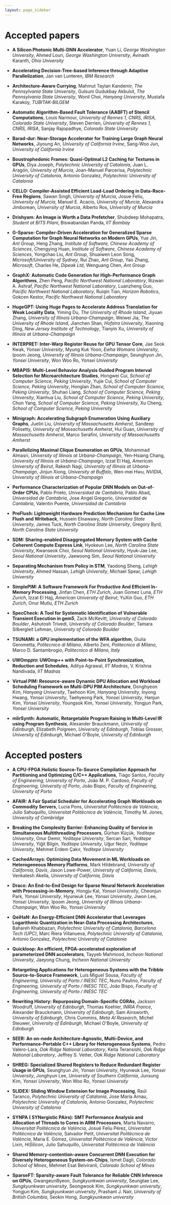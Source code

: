 ```yaml
---
layout: page_sidebar
---
```


# Accepted papers

* **A Silicon Photonic Multi-DNN Accelerator**, Yuan Li, _George Washington University_, Ahmed Louri, _George Washington University_, Avinash Karanth, _Ohio University_

* **Accelerating Decision-Tree-based Inference through Adaptive Parallelization**, Jan van Lunteren, _IBM Research_

* **Architecture-Aware Currying**, Mahmut Taylan Kandemir, _The Pennsylvania State University_, Gulsum Gudukbay Akbulut, _The Pennsylvania State University_, Wonil Choi, _Hanyang University_, Mustafa Karakoy, _TUBITAK-BILGEM_

* **Automatic Algorithm-Based Fault Tolerance (AABFT) of Stencil Computations**, Louis Narmour, _University of Rennes 1, CNRS, IRISA, Colorado State University_, Steven Derrien, _University of Rennes 1, CNRS, IRISA_, Sanjay Rajopadhye, _Colorado State University_

* **Barad-dur: Near-Storage Accelerator for Training Large Graph Neural Networks**, Jiyoung An, _University of California Irvine_, Sang-Woo Jun, _University of California Irvine_

* **Boustrophedonic Frames: Quasi-Optimal L2 Caching for Textures in GPUs**, Diya Joseph, _Polytechnic University of Catalonia_, Juan L. Aragón, _University of Murcia_, Joan-Manuel Parcerisa, _Polytechnic University of Catalonia_, Antonio Gonzalez, _Polytechnic University of Catalonia_

* **CELLO: Compiler-Assisted Efficient Load-Load Ordering in Data-Race-Free Regions**, Sawan Singh, _University of Murcia_, Josue Feliu, _University of Murcia_, Manuel E. Acacio, _University of Murcia_, Alexandra Jimborean, _University of Murcia_, Alberto Ros, _University of Murcia_

* **Drishyam: An Image is Worth a Data Prefetcher**, Shubdeep Mohapatra, _Student at BITS Pilani_, Biswabandan Panda, _IIT Bombay_

* **G-Sparse: Compiler-Driven Acceleration for Generalized Sparse Computation for Graph Neural Networks on Modern GPUs**, Yue Jin, _Ant Group_, Heng Zhang, _Institute of Software, Chinese Academy of Sciences_, Chengying Huan, _Institute of Software, Chinese Academy of Sciences_, Yongchao Liu, _Ant Group_, Shuaiwen Leon Song, _Microsoft/University of Sydney_, Rui Zhao, _Ant Group_, Yao Zhang, _Microsoft_, Charles He, _Dipeak Ltd_, Wenguang Chen, _Ant Group_

* **GraphX: Automatic Code Generation for High-Performance Graph Algorithms**, Zhen Peng, _Pacific Northwest National Laboratory_, Rizwan A. Ashraf, _Pacific Northwest National Laboratory_, Luanzheng Guo, _Pacific Northwest National Laboratory_, Ruiqin Tian, _Horizon Robotics_, Gokcen Kestor, _Pacific Northwest National Laboratory_

* **HugeGPT: Using Huge Pages to Accelerate Address Translation for Weak Locality Data**, Yiming Du, _The University of Rhode Island_, Jiyuan Zhang, _University of Illinois Urbana-Champaign_, Weiwei Jia, _The University of Rhode Island_, Jianchen Shan, _Hofstra University_, Xiaoning Ding, _New Jersey Institute of Technology_, Tianyin Xu, _University of Illinois at Urbana-Champaign_

* **INTERPRET: Inter-Warp Register Reuse for GPU Tensor Core**, Jae Seok Kwak, _Yonsei University_, Myung Kuk Yoon, _Ewha Womans University_, Ipoom Jeong, _University of Illinois Urbana-Champaign_, Seunghyun Jin, _Yonsei University_, Won Woo Ro, _Yonsei University_

* **MBAPIS: Multi-Level Behavior Analysis Guided Program Interval Selection for Microarchitecture Studies**, Hongwei Cui, _School of Computer Science, Peking University_, Yujie Cui, _School of Computer Science, Peking University_, Honglan Zhan, _School of Computer Science, Peking University_, Shuhao Liang, _School of Computer Science, Peking University_, Xianhua Liu, _School of Computer Science, Peking University_, Chun Yang, _School of Computer Science, Peking University_, Xu Cheng, _School of Computer Science, Peking University_

* **Minigraph: Accelerating Subgraph Enumeration Using Auxiliary Graphs**, Juelin Liu, _University of Massachusetts Amherst_, Sandeep Polisetty, _University of Massachusetts Amherst_, Hui Guan, _University of Massachusetts Amherst_, Marco Serafini, _University of Massachusetts Amherst_

* **Parallelizing Maximal Clique Enumeration on GPUs**, Mohammad Almasri, _University of Illinois at Urbana-Champaign_, Yen-Hsiang Chang, _University of Illinois at Urbana-Champaign_, Izzat El Hajj, _American University of Beirut_, Rakesh Nagi, _University of Illinois at Urbana-Champaign_, Jinjun Xiong, _University at Buffalo_, Wen-mei Hwu, _NVIDIA, University of Illinois at Urbana-Champaign_

* **Performance Characterization of Popular DNN Models on Out-of-Order CPUs**, Pablo Prieto, _Universidad de Cantabria_, Pablo Abad, _Universidad de Cantabria_, Jose Angel Gregorio, _Universidad de Cantabria_, Valentin Puente, _Universidad de Cantabria_

* **PreFlush: Lightweight Hardware Prediction Mechanism for Cache Line Flush and Writeback**, Hussein Elnawawy, _North Carolina State University_, James Tuck, _North Carolina State University_, Gregory Byrd, _North Carolina State University_

* **SDM: Sharing-enabled Disaggregated Memory System with Cache Coherent Compute Express Link**, Hyokeun Lee, _North Carolina State University_, Kwanseok Choi, _Seoul National University_, Hyuk-Jae Lee, _Seoul National University_, Jaewoong Sim, _Seoul National University_

* **Separating Mechanism from Policy in STM**, Yaodong Sheng, _Lehigh University_, Ahmed Hassan, _Lehigh University_, Michael Spear, _Lehigh University_

* **SimplePIM: A Software Framework For Productive And Efficient In-Memory Processing**, Jinfan Chen, _ETH Zurich_, Juan Gomez Luna, _ETH Zurich_, Izzat El Hajj, _American University of Beirut_, YuXin Guo, _ETH Zurich_, Onur Mutlu, _ETH Zurich_

* **SpecCheck: A Tool for Systematic Identification of Vulnerable Transient Execution in gem5**, Zack McKevitt, _University of Colorado Boulder_, Ashutosh Trivedi, _University of Colorado Boulder_, Tamara Silbergleit Lehman, _University of Colorado Boulder_

* **TSUNAMI: a GPU implementation of the WFA algorithm**, Giulia Gerometta, _Politecnico di Milano_, Alberto Zeni, _Politecnico di Milano_, Marco D. Santambrogio, _Politecnico di Milano, Italy_

* **UWOmp𝑝𝑟𝑜: UWOmp++ with Point-to-Point Synchronization, Reduction and Schedules**, Aditya Agrawal, _IIT Madras_, V. Krishna Nandivada, _IIT Madras_

* **Virtual PIM: Resource-aware Dynamic DPU Allocation and Workload Scheduling Framework on Multi-DPU PIM Architecture**, Donghyeon Kim, _Hanyang University_, Taehoon Kim, _Hanyang University_, Inyong Hwang, _Yonsei University_, Taehyeong Park, _Yonsei University_, Hanjun Kim, _Yonsei University_, Youngsok Kim, _Yonsei University_, Yongjun Park, _Yonsei University_

* **mlirSynth: Automatic, Retargetable Program Raising in Multi-Level IR using Program Synthesis**, Alexander Brauckmann, _University of Edinburgh_, Elizabeth Polgreen, _University of Edinburgh_, Tobias Grosser, _University of Edinburgh_, Michael O'Boyle, _University of Edinburgh_

# Accepted posters

* **A CPU-FPGA Holistic Source-To-Source Compilation Approach for Partitioning and Optimizing C/C++ Applications**, Tiago Santos, _Faculty of Engineering, University of Porto_, João M. P. Cardoso, _Faculty of Engineering, University of Porto_, João Bispo, _Faculty of Engineering, University of Porto_

* **AFAIR: A Fair Spatial Scheduler for Accelerating Graph Workloads on Commodity Servers**, Lucia Pons, _Universitat Politècnica de València_, Julio Sahuquillo, _Universitat Politècnica de València_, Timothy M. Jones, _University of Cambridge_

* **Breaking the Complexity Barrier: Enhancing Quality of Service in Simultaneous Multithreading Processors**, Gürhan Küçük, _Yeditepe University_, Onur Demir, _Yeditepe University_, Sercan Sari, _Yeditepe University_, Yiğit Bilgin, _Yeditepe University_, Uğur Nezir, _Yeditepe University_, Mehmet Erdem Çakır, _Yeditepe University_

* **CachedArrays: Optimizing Data Movement in ML Workloads on Heterogeneous Memory Platforms**, Mark Hildebrand, _University of California, Davis_, Jason Lowe-Power, _University of California, Davis_, Venkatesh Akella, _University of California, Davis_

* **Draco: An End-to-End Design for Sparse Neural Network Acceleration with Processing-in-Memory**, Hongju Kal, _Yonsei University_, Cheonjun Park, _Yonsei University_, Hyunwuk Lee, _Yonsei University_, Jiwon Lee, _Yonsei University_, Ipoom Jeong, _University of Illinois Urbana-Champaign_, Won Woo Ro, _Yonsei University_

* **QeiHaN: An Energy-Efficient DNN Accelerator that Leverages Logarithmic Quantization in Near-Data Processing Architectures**, Bahareh Khabbazan, _Polytechnic University of Catalonia, Barcelona Tech (UPC)_, Marc Riera Villanueva, _Polytechnic University of Catalonia_, Antonio Gonzalez, _Polytechnic University of Catalonia_

* **Quickloop: An efficient, FPGA-accelerated exploration of parameterized DNN accelerators**, Tayyeb Mahmood, _Incheon National University_, Jaeyong Chung, _Incheon National University_

* **Retargeting Applications for Heterogeneous Systems with the Tribble Source-to-Source Framework**, Luís Miguel Sousa, _Faculty of Engineering, University of Porto / INESC TEC_, Nuno Paulino, _Faculty of Engineering, University of Porto / INESC TEC_, João Bispo, _Faculty of Engineering, University of Porto / INESC TEC_

* **Rewriting History: Repurposing Domain-Specific CGRAs**, Jackson Woodruff, _University of Edinburgh_, Thomas Koehler, _INRIA France_, Alexander Brauckmann, _University of Edinburgh_, Sam Ainsworth, _University of Edinburgh_, Chris Cummins, _Meta AI Research_, Michel Steuwer, _University of Edinburgh_, Michael O'Boyle, _University of Edinburgh_

* **SEER: An on-node Architecture-Agnostic, Multi-Device, and Performance-Portable C++ Library for Heterogeneous Systems**, Pedro Valero-Lara, _Oak Ridge National Laboratory_, Keita Teransishi, _Oak Ridge National Laboratory_, Jeffrey S. Vetter, _Oak Ridge National Laboratory_

* **SHREG: Specialized Shared Registers to Reduce Redundant Register Usage in GPUs**, Seunghyun Jin, _Yonsei University_, Hyunwuk Lee, _Yonsei University_, Jonghyun Lee, _University of Southern California_, Junsung Kim, _Yonsei University_, Won Woo Ro, _Yonsei University_

* **SLIDEX: Sliding Window Extension for Image Processing**, Raúl Taranco, _Polytechnic University of Catalonia_, Jose Maria Arnau, _Polytechnic University of Catalonia_, Antonio Gonzalez, _Polytechnic University of Catalonia_

* **SYNPA ( SYNergistic PAirs): SMT Performance Analysis and Allocation of Threads to Cores in ARM Processors**, Marta Navarro, _Universitat Politècnica de València_, Josué Feliu Pérez, _Universitat Politècnica de València_, Salvador Petit, _Universitat Politècnica de València_, Maria E. Gómez, _Universitat Politècnica de València_, Victor Lixin, _HiSilicon_, Julio Sahuquillo, _Universitat Politècnica de València_

* **Shared Memory-contention-aware Concurrent DNN Execution for Diversely Heterogeneous System-on-Chips**, Ismet Dagli, _Colorado School of Mines_, Mehmet Esat Belviranli, _Colorado School of Mines_

* **SparseFT: Sparsity-aware Fault Tolerance for Reliable CNN Inference on GPUs**,  GwangeunByeon, _Sungkyunkwan university_, Seungtae Lee, _Sungkyunkwan university_, Seongwook Kim, _Sungkyunkwan university_, Yongjun Kim, _Sungkyunkwan university_, Prashant J. Nair, _University of British Columbia_, Seokin Hong, _Sungkyunkwan university_
